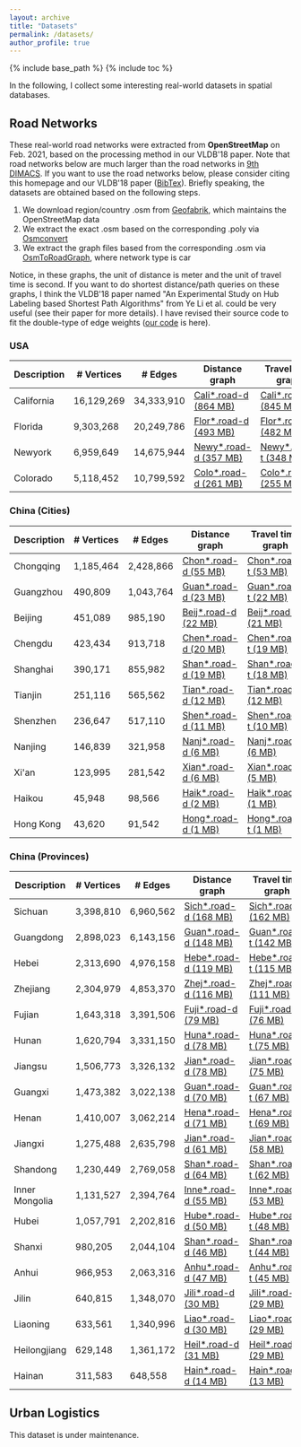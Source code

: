 ```yaml
---
layout: archive
title: "Datasets"
permalink: /datasets/
author_profile: true
---
```


{% include base_path %}
{% include toc %}

In the following, I collect some interesting real-world datasets in spatial databases.

## Road Networks
These real-world road networks were extracted from **OpenStreetMap** on Feb. 2021, based on the processing method in our VLDB'18 paper.
Note that road networks below are much larger than the road networks in [9th DIMACS](http://users.diag.uniroma1.it/challenge9/download.shtml).
If you want to use the road networks below, please consider citing this homepage and our VLDB'18 paper ([BibTex](https://dblp.uni-trier.de/rec/journals/pvldb/TongZZCYX18.html?view=bibtex)).
Briefly speaking, the datasets are obtained based on the following steps.

1. We download region/country .osm from [Geofabrik](http://download.geofabrik.de/index.html), which maintains the OpenStreetMap data
2. We extract the exact .osm based on the corresponding .poly via [Osmconvert](https://wiki.openstreetmap.org/wiki/Osmconvert)
3. We extract the graph files based from the corresponding .osm via [OsmToRoadGraph](https://github.com/AndGem/OsmToRoadGraph), where network type is car

Notice, in these graphs, the unit of distance is meter and the unit of travel time is second.
If you want to do shortest distance/path queries on these graphs, I think the VLDB'18 paper named "An Experimental Study on Hub Labeling based Shortest Path Algorithms" from Ye Li et al. could be very useful (see their paper for more details).
I have revised their source code to fit the double-type of edge weights ([our code](https://github.com/BUAA-BDA/sspexp_clone) is here).
 
### USA 
 
| Description      | # Vertices | # Edges | Distance graph | Travel time graph | Coordinates |
| --------         | ---------- | ------- | -------------- | ----------------- | ----------- |
| California | 16,129,269 | 34,333,910 | [Cali*.road-d (864 MB)](/California.road-d.tar.gz) | [Cali*.road-t (845 MB)](/California.road-t.tar.gz) | [Cali*.co (338 MB)](/California.co.tar.gz) |
| Florida | 9,303,268 | 20,249,786 | [Flor*.road-d (493 MB)](/Florida.road-d.tar.gz) | [Flor*.road-t (482 MB)](/Florida.road-t.tar.gz) | [Flor*.co (186 MB)](/Florida.co.tar.gz) |
| Newyork | 6,959,649 | 14,675,944 | [Newy*.road-d (357 MB)](/Newyork.road-d.tar.gz) | [Newy*.road-t (348 MB)](/Newyork.road-t.tar.gz) | [Newy*.co (139 MB)](/Newyork.co.tar.gz) |
| Colorado | 5,118,452 | 10,799,592 | [Colo*.road-d (261 MB)](/Colorado.road-d.tar.gz) | [Colo*.road-t (255 MB)](/Colorado.road-t.tar.gz) | [Colo*.co (107 MB)](/Colorado.co.tar.gz) |


### China (Cities)
 
| Description      | # Vertices | # Edges | Distance graph | Travel time graph | Coordinates |
| --------         | ---------- | ------- | -------------- | ----------------- | ----------- |
| Chongqing | 1,185,464 | 2,428,866 | [Chon*.road-d (55 MB)](https://github.com/yzengal/RoadNetwork-China-City/blob/main//Chongqing.road-d.tar.gz) | [Chon*.road-t (53 MB)](https://github.com/yzengal/RoadNetwork-China-City/blob/main//Chongqing.road-t.tar.gz) | [Chon*.co (23 MB)](https://github.com/yzengal/RoadNetwork-China-City/blob/main//Chongqing.co.tar.gz) |
| Guangzhou | 490,809 | 1,043,764 | [Guan*.road-d (23 MB)](https://github.com/yzengal/RoadNetwork-China-City/blob/main//Guangzhou.road-d.tar.gz) | [Guan*.road-t (22 MB)](https://github.com/yzengal/RoadNetwork-China-City/blob/main//Guangzhou.road-t.tar.gz) | [Guan*.co (9 MB)](https://github.com/yzengal/RoadNetwork-China-City/blob/main//Guangzhou.co.tar.gz) |
| Beijing | 451,089 | 985,190 | [Beij*.road-d (22 MB)](https://github.com/yzengal/RoadNetwork-China-City/blob/main//Beijing.road-d.tar.gz) | [Beij*.road-t (21 MB)](https://github.com/yzengal/RoadNetwork-China-City/blob/main//Beijing.road-t.tar.gz) | [Beij*.co (9 MB)](https://github.com/yzengal/RoadNetwork-China-City/blob/main//Beijing.co.tar.gz) |
| Chengdu | 423,434 | 913,718 | [Chen*.road-d (20 MB)](https://github.com/yzengal/RoadNetwork-China-City/blob/main//Chengdu.road-d.tar.gz) | [Chen*.road-t (19 MB)](https://github.com/yzengal/RoadNetwork-China-City/blob/main//Chengdu.road-t.tar.gz) | [Chen*.co (8 MB)](https://github.com/yzengal/RoadNetwork-China-City/blob/main//Chengdu.co.tar.gz) |
| Shanghai | 390,171 | 855,982 | [Shan*.road-d (19 MB)](https://github.com/yzengal/RoadNetwork-China-City/blob/main//Shanghai.road-d.tar.gz) | [Shan*.road-t (18 MB)](https://github.com/yzengal/RoadNetwork-China-City/blob/main//Shanghai.road-t.tar.gz) | [Shan*.co (7 MB)](https://github.com/yzengal/RoadNetwork-China-City/blob/main//Shanghai.co.tar.gz) |
| Tianjin | 251,116 | 565,562 | [Tian*.road-d (12 MB)](https://github.com/yzengal/RoadNetwork-China-City/blob/main//Tianjin.road-d.tar.gz) | [Tian*.road-t (12 MB)](https://github.com/yzengal/RoadNetwork-China-City/blob/main//Tianjin.road-t.tar.gz) | [Tian*.co (5 MB)](https://github.com/yzengal/RoadNetwork-China-City/blob/main//Tianjin.co.tar.gz) |
| Shenzhen | 236,647 | 517,110 | [Shen*.road-d (11 MB)](https://github.com/yzengal/RoadNetwork-China-City/blob/main//Shenzhen.road-d.tar.gz) | [Shen*.road-t (10 MB)](https://github.com/yzengal/RoadNetwork-China-City/blob/main//Shenzhen.road-t.tar.gz) | [Shen*.co (4 MB)](https://github.com/yzengal/RoadNetwork-China-City/blob/main//Shenzhen.co.tar.gz) |
| Nanjing | 146,839 | 321,958 | [Nanj*.road-d (6 MB)](https://github.com/yzengal/RoadNetwork-China-City/blob/main//Nanjing.road-d.tar.gz) | [Nanj*.road-t (6 MB)](https://github.com/yzengal/RoadNetwork-China-City/blob/main//Nanjing.road-t.tar.gz) | [Nanj*.co (2 MB)](https://github.com/yzengal/RoadNetwork-China-City/blob/main//Nanjing.co.tar.gz) |
| Xi'an | 123,995 | 281,542 | [Xian*.road-d (6 MB)](https://github.com/yzengal/RoadNetwork-China-City/blob/main//Xian.road-d.tar.gz) | [Xian*.road-t (5 MB)](https://github.com/yzengal/RoadNetwork-China-City/blob/main//Xian.road-t.tar.gz) | [Xian*.co (2 MB)](https://github.com/yzengal/RoadNetwork-China-City/blob/main//Xian.co.tar.gz) |
| Haikou | 45,948 | 98,566 | [Haik*.road-d (2 MB)](https://github.com/yzengal/RoadNetwork-China-City/blob/main//Haikou.road-d.tar.gz) | [Haik*.road-t (1 MB)](https://github.com/yzengal/RoadNetwork-China-City/blob/main//Haikou.road-t.tar.gz) | [Haik*.co (1 MB)](https://github.com/yzengal/RoadNetwork-China-City/blob/main//Haikou.co.tar.gz) |
| Hong Kong | 43,620 | 91,542 | [Hong*.road-d (1 MB)](https://github.com/yzengal/RoadNetwork-China-City/blob/main//Hongkong.road-d.tar.gz) | [Hong*.road-t (1 MB)](https://github.com/yzengal/RoadNetwork-China-City/blob/main//Hongkong.road-t.tar.gz) | [Hong*.co (1 MB)](https://github.com/yzengal/RoadNetwork-China-City/blob/main//Hongkong.co.tar.gz) |

### China (Provinces)

| Description      | # Vertices | # Edges | Distance graph | Travel time graph | Coordinates |
| --------         | ---------- | ------- | -------------- | ----------------- | ----------- |
| Sichuan | 3,398,810 | 6,960,562 | [Sich*.road-d (168 MB)](https://github.com/yzengal/RoadNetwork-China-City/blob/main//Sichuan.road-d.tar.gz) | [Sich*.road-t (162 MB)](https://github.com/yzengal/RoadNetwork-China-City/blob/main//Sichuan.road-t.tar.gz) | [Sich*.co (67 MB)](https://github.com/yzengal/RoadNetwork-China-City/blob/main//Sichuan.co.tar.gz) |
| Guangdong | 2,898,023 | 6,143,156 | [Guan*.road-d (148 MB)](https://github.com/yzengal/RoadNetwork-China-City/blob/main//Guangdong.road-d.tar.gz) | [Guan*.road-t (142 MB)](https://github.com/yzengal/RoadNetwork-China-City/blob/main//Guangdong.road-t.tar.gz) | [Guan*.co (58 MB)](https://github.com/yzengal/RoadNetwork-China-City/blob/main//Guangdong.co.tar.gz) |
| Hebei | 2,313,690 | 4,976,158 | [Hebe*.road-d (119 MB)](https://github.com/yzengal/RoadNetwork-China-City/blob/main//Hebei.road-d.tar.gz) | [Hebe*.road-t (115 MB)](https://github.com/yzengal/RoadNetwork-China-City/blob/main//Hebei.road-t.tar.gz) | [Hebe*.co (46 MB)](https://github.com/yzengal/RoadNetwork-China-City/blob/main//Hebei.co.tar.gz) |
| Zhejiang | 2,304,979 | 4,853,370 | [Zhej*.road-d (116 MB)](https://github.com/yzengal/RoadNetwork-China-City/blob/main//Zhejiang.road-d.tar.gz) | [Zhej*.road-t (111 MB)](https://github.com/yzengal/RoadNetwork-China-City/blob/main//Zhejiang.road-t.tar.gz) | [Zhej*.co (46 MB)](https://github.com/yzengal/RoadNetwork-China-City/blob/main//Zhejiang.co.tar.gz) |
| Fujian | 1,643,318 | 3,391,506 | [Fuji*.road-d (79 MB)](https://github.com/yzengal/RoadNetwork-China-City/blob/main//Fujian.road-d.tar.gz) | [Fuji*.road-t (76 MB)](https://github.com/yzengal/RoadNetwork-China-City/blob/main//Fujian.road-t.tar.gz) | [Fuji*.co (32 MB)](https://github.com/yzengal/RoadNetwork-China-City/blob/main//Fujian.co.tar.gz) |
| Hunan | 1,620,794 | 3,331,150 | [Huna*.road-d (78 MB)](https://github.com/yzengal/RoadNetwork-China-City/blob/main//Hunan.road-d.tar.gz) | [Huna*.road-t (75 MB)](https://github.com/yzengal/RoadNetwork-China-City/blob/main//Hunan.road-t.tar.gz) | [Huna*.co (32 MB)](https://github.com/yzengal/RoadNetwork-China-City/blob/main//Hunan.co.tar.gz) |
| Jiangsu | 1,506,773 | 3,326,132 | [Jian*.road-d (78 MB)](https://github.com/yzengal/RoadNetwork-China-City/blob/main//Jiangsu.road-d.tar.gz) | [Jian*.road-t (75 MB)](https://github.com/yzengal/RoadNetwork-China-City/blob/main//Jiangsu.road-t.tar.gz) | [Jian*.co (30 MB)](https://github.com/yzengal/RoadNetwork-China-City/blob/main//Jiangsu.co.tar.gz) |
| Guangxi | 1,473,382 | 3,022,138 | [Guan*.road-d (70 MB)](https://github.com/yzengal/RoadNetwork-China-City/blob/main//Guangxi.road-d.tar.gz) | [Guan*.road-t (67 MB)](https://github.com/yzengal/RoadNetwork-China-City/blob/main//Guangxi.road-t.tar.gz) | [Guan*.co (29 MB)](https://github.com/yzengal/RoadNetwork-China-City/blob/main//Guangxi.co.tar.gz) |
| Henan | 1,410,007 | 3,062,214 | [Hena*.road-d (71 MB)](https://github.com/yzengal/RoadNetwork-China-City/blob/main//Henan.road-d.tar.gz) | [Hena*.road-t (69 MB)](https://github.com/yzengal/RoadNetwork-China-City/blob/main//Henan.road-t.tar.gz) | [Hena*.co (28 MB)](https://github.com/yzengal/RoadNetwork-China-City/blob/main//Henan.co.tar.gz) |
| Jiangxi | 1,275,488 | 2,635,798 | [Jian*.road-d (61 MB)](https://github.com/yzengal/RoadNetwork-China-City/blob/main//Jiangxi.road-d.tar.gz) | [Jian*.road-t (58 MB)](https://github.com/yzengal/RoadNetwork-China-City/blob/main//Jiangxi.road-t.tar.gz) | [Jian*.co (25 MB)](https://github.com/yzengal/RoadNetwork-China-City/blob/main//Jiangxi.co.tar.gz) |
| Shandong | 1,230,449 | 2,769,058 | [Shan*.road-d (64 MB)](https://github.com/yzengal/RoadNetwork-China-City/blob/main//Shandong.road-d.tar.gz) | [Shan*.road-t (62 MB)](https://github.com/yzengal/RoadNetwork-China-City/blob/main//Shandong.road-t.tar.gz) | [Shan*.co (24 MB)](https://github.com/yzengal/RoadNetwork-China-City/blob/main//Shandong.co.tar.gz) |
| Inner Mongolia | 1,131,527 | 2,394,764 | [Inne*.road-d (55 MB)](https://github.com/yzengal/RoadNetwork-China-City/blob/main//InnerMongolia.road-d.tar.gz) | [Inne*.road-t (53 MB)](https://github.com/yzengal/RoadNetwork-China-City/blob/main//InnerMongolia.road-t.tar.gz) | [Inne*.co (22 MB)](https://github.com/yzengal/RoadNetwork-China-City/blob/main//InnerMongolia.co.tar.gz) |
| Hubei | 1,057,791 | 2,202,816 | [Hube*.road-d (50 MB)](https://github.com/yzengal/RoadNetwork-China-City/blob/main//Hubei.road-d.tar.gz) | [Hube*.road-t (48 MB)](https://github.com/yzengal/RoadNetwork-China-City/blob/main//Hubei.road-t.tar.gz) | [Hube*.co (21 MB)](https://github.com/yzengal/RoadNetwork-China-City/blob/main//Hubei.co.tar.gz) |
| Shanxi | 980,205 | 2,044,104 | [Shan*.road-d (46 MB)](https://github.com/yzengal/RoadNetwork-China-City/blob/main//Shanxi.road-d.tar.gz) | [Shan*.road-t (44 MB)](https://github.com/yzengal/RoadNetwork-China-City/blob/main//Shanxi.road-t.tar.gz) | [Shan*.co (19 MB)](https://github.com/yzengal/RoadNetwork-China-City/blob/main//Shanxi.co.tar.gz) |
| Anhui | 966,953 | 2,063,316 | [Anhu*.road-d (47 MB)](https://github.com/yzengal/RoadNetwork-China-City/blob/main//Anhui.road-d.tar.gz) | [Anhu*.road-t (45 MB)](https://github.com/yzengal/RoadNetwork-China-City/blob/main//Anhui.road-t.tar.gz) | [Anhu*.co (19 MB)](https://github.com/yzengal/RoadNetwork-China-City/blob/main//Anhui.co.tar.gz) |
| Jilin | 640,815 | 1,348,070 | [Jili*.road-d (30 MB)](https://github.com/yzengal/RoadNetwork-China-City/blob/main//Jilin.road-d.tar.gz) | [Jili*.road-t (29 MB)](https://github.com/yzengal/RoadNetwork-China-City/blob/main//Jilin.road-t.tar.gz) | [Jili*.co (12 MB)](https://github.com/yzengal/RoadNetwork-China-City/blob/main//Jilin.co.tar.gz) |
| Liaoning | 633,561 | 1,340,996 | [Liao*.road-d (30 MB)](https://github.com/yzengal/RoadNetwork-China-City/blob/main//Liaoning.road-d.tar.gz) | [Liao*.road-t (29 MB)](https://github.com/yzengal/RoadNetwork-China-City/blob/main//Liaoning.road-t.tar.gz) | [Liao*.co (12 MB)](https://github.com/yzengal/RoadNetwork-China-City/blob/main//Liaoning.co.tar.gz) |
| Heilongjiang | 629,148 | 1,361,172 | [Heil*.road-d (31 MB)](https://github.com/yzengal/RoadNetwork-China-City/blob/main//Heilongjiang.road-d.tar.gz) | [Heil*.road-t (29 MB)](https://github.com/yzengal/RoadNetwork-China-City/blob/main//Heilongjiang.road-t.tar.gz) | [Heil*.co (12 MB)](https://github.com/yzengal/RoadNetwork-China-City/blob/main//Heilongjiang.co.tar.gz) |
| Hainan | 311,583 | 648,558 | [Hain*.road-d (14 MB)](https://github.com/yzengal/RoadNetwork-China-City/blob/main//Hainan.road-d.tar.gz) | [Hain*.road-t (13 MB)](https://github.com/yzengal/RoadNetwork-China-City/blob/main//Hainan.road-t.tar.gz) | [Hain*.co (6 MB)](https://github.com/yzengal/RoadNetwork-China-City/blob/main//Hainan.co.tar.gz) |


## Urban Logistics

This dataset is under maintenance.